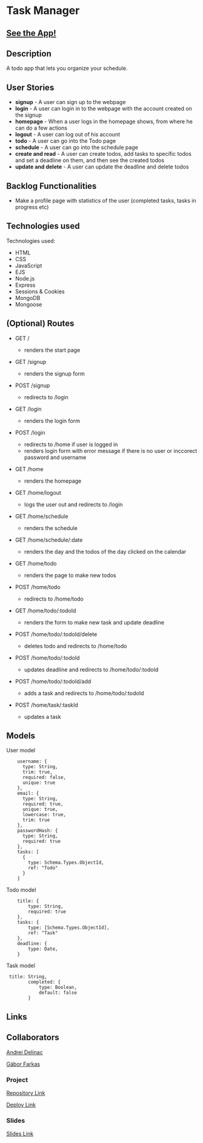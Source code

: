 # Task Manager

## [See the App!](https://taskmanager.adaptable.app/)

## Description

A todo app that lets you organize your schedule.

## User Stories

- **signup** - A user can sign up to the webpage
- **login** - A user can login in to the webpage with the account created on the signup
- **homepage** - When a user logs in the homepage shows, from where he can do a few actions
- **logout** - A user can log out of his account
- **todo** - A user can go into the Todo page
- **schedule** - A user can go into the schedule page
- **create and read** - A user can create todos, add tasks to specific todos and set a deadline on them, and then see the created todos
- **update and delete** - A user can update the deadline and delete todos

## Backlog Functionalities

- Make a profile page with statistics of the user (completed tasks, tasks in progress etc)

## Technologies used

Technologies used:

- HTML
- CSS
- JavaScript
- EJS
- Node.js
- Express
- Sessions & Cookies
- MongoDB
- Mongoose

## (Optional) Routes

- GET /
  - renders the start page
- GET /signup
  - renders the signup form
- POST /signup
  - redirects to /login
- GET /login
  - renders the login form
- POST /login

  - redirects to /home if user is logged in
  - renders login form with error message if there is no user or inccorect password and username

- GET /home
  - renders the homepage
- GET /home/logout
  - logs the user out and redirects to /login
- GET /home/schedule
  - renders the schedule
- GET /home/schedule/:date
  - renders the day and the todos of the day clicked on the calendar
- GET /home/todo
  - renders the page to make new todos
- POST /home/todo
  - redirects to /home/todo
- GET /home/todo/:todoId
  - renders the form to make new task and update deadline
- POST /home/todo/:todoId/delete
  - deletes todo and redirects to /home/todo
- POST /home/todo/:todoId
  - updates deadline and redirects to /home/todo/:todoId
- POST /home/todo/:todoId/add
  - adds a task and redirects to /home/todo/:todoId
- POST /home/task/:taskId
  - updates a task

## Models

User model

```
    username: {
      type: String,
      trim: true,
      required: false,
      unique: true
    },
    email: {
      type: String,
      required: true,
      unique: true,
      lowercase: true,
      trim: true
    },
    passwordHash: {
      type: String,
      required: true
    },
    tasks: [
      {
        type: Schema.Types.ObjectId,
        ref: "Todo"
      }
    ]
```

Todo model

```
    title: {
        type: String,
        required: true
    },
    tasks: {
        type: [Schema.Types.ObjectId],
        ref: "Task"
    },
    deadline: {
        type: Date,
    }
```

Task model

```
 title: String,
        completed: {
            type: Boolean,
            default: false
        }

```

## Links

## Collaborators

[Andrej Delinac](https://github.com/Jerdnaa?tab=repositories)

[Gábor Farkas](https://github.com/farkasgz?tab=repositories)

### Project

[Repository Link](https://github.com/farkasgz/TaskManager)

[Deploy Link](https://taskmanager.adaptable.app/)

### Slides

[Slides Link](https://docs.google.com/presentation/d/1qGDmjmlD66cNXXYCciYIQ4qJWmMyp7CKwO6IWeqxYp4/edit?usp=sharing)
